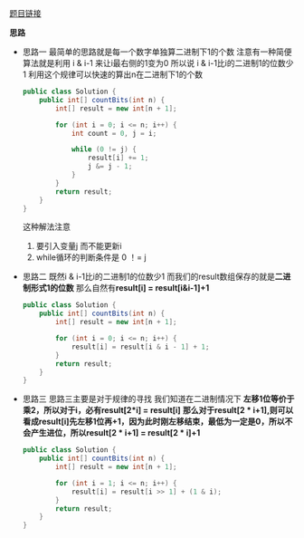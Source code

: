 [题目链接](https://leetcode-cn.com/problems/w3tCBm/)

**思路**

+ 思路一
最简单的思路就是每一个数字单独算二进制下1的个数
注意有一种简便算法就是利用 i & i-1 来让i最右侧的1变为0 所以说 i & i-1比i的二进制1的位数少1 利用这个规律可以快速的算出n在二进制下1的个数

    ```java 
    public class Solution {
        public int[] countBits(int n) {
            int[] result = new int[n + 1];

            for (int i = 0; i <= n; i++) {
                int count = 0, j = i;

                while (0 != j) {
                    result[i] += 1;
                    j &= j - 1;
                }
            }
            return result;
        }
    }
    ```

    这种解法注意
    1. 要引入变量j 而不能更新i
    2. while循环的判断条件是 0 ！= j 

+ 思路二
    既然i & i-1比i的二进制1的位数少1 而我们的result数组保存的就是**二进制形式1的位数** 那么自然有**result[i] = result[i&i-1]+1**
    
    ```java
    public class Solution {
        public int[] countBits(int n) {
            int[] result = new int[n + 1];

            for (int i = 0; i <= n; i++) {
                result[i] = result[i & i - 1] + 1;
            }
            return result;
        }
    }
    ```

+ 思路三
    思路三主要是对于规律的寻找 我们知道在二进制情况下 **左移1位等价于乘2，所以对于i，必有result[2*i] = result[i]**
    **那么对于result[2 * i+1],则可以看成result[i]先左移1位再+1，因为此时刚左移结束，最低为一定是0，所以不会产生进位，所以result[2 * i+1] = result[2 * i]+1**
    ```java
    public class Solution {
        public int[] countBits(int n) {
            int[] result = new int[n + 1];

            for (int i = 1; i <= n; i++) {
                result[i] = result[i >> 1] + (1 & i);
            }
            return result;
        }
    }
    ```
 
